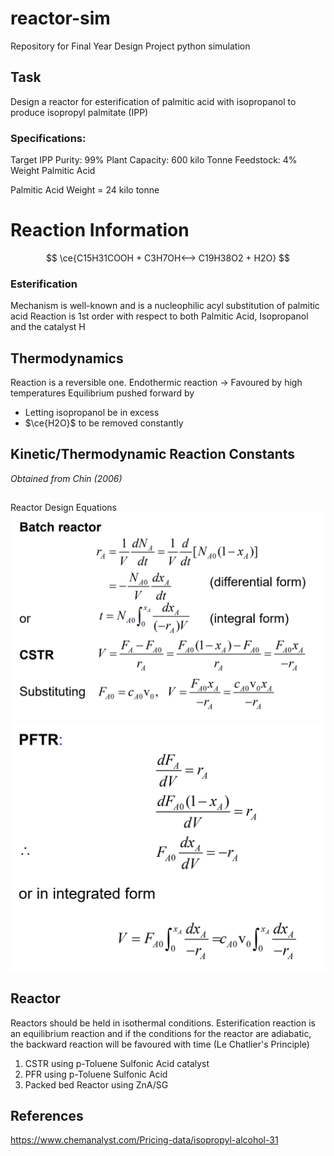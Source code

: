 # reactor-sim
Repository for Final Year Design Project python simulation

## Task 
Design a reactor for esterification of palmitic acid with isopropanol to produce isopropyl palmitate (IPP)

### Specifications:
Target IPP Purity: 99%
Plant Capacity: 600 kilo Tonne
Feedstock: 4% Weight Palmitic Acid

Palmitic Acid Weight = 24 kilo tonne
# Reaction Information

$$
\ce{C15H31COOH  + C3H7OH<--> C19H38O2 + H2O}
$$

### Esterification

Mechanism is well-known and is a nucleophilic acyl substitution of palmitic acid
Reaction is 1st order with respect to both Palmitic Acid, Isopropanol and the catalyst H



## Thermodynamics
Reaction is a reversible one. 
Endothermic reaction -> Favoured by high temperatures 
Equilibrium pushed forward by
- Letting isopropanol be in excess
- $\ce{H2O}$ to be removed constantly 

## Kinetic/Thermodynamic Reaction Constants
*Obtained from Chin (2006)*


##
Reactor Design Equations
![](pics/2022-01-20-17-52-09.png)
![](pics/2022-01-20-17-52-23.png)


## Reactor 
Reactors should be held in isothermal conditions. Esterification reaction is an equilibrium reaction and if the conditions for the reactor are adiabatic, the backward reaction will be favoured with time (Le Chatlier's Principle)

1. CSTR using p-Toluene Sulfonic Acid catalyst
2. PFR using p-Toluene Sulfonic Acid
3. Packed bed Reactor using ZnA/SG 
## References

https://www.chemanalyst.com/Pricing-data/isopropyl-alcohol-31